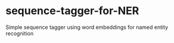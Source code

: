 # sequence-tagger-for-NER
Simple sequence tagger using word embeddings for named entity recognition
